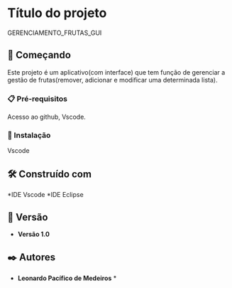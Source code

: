 # Título do projeto

GERENCIAMENTO_FRUTAS_GUI

## 🚀 Começando

Este projeto é um aplicativo(com interface) que tem função de gerenciar a gestão de frutas(remover, adicionar e modificar uma determinada lista).

### 📋 Pré-requisitos

Acesso ao github, Vscode.

### 🔧 Instalação

Vscode

## 🛠️ Construído com

*IDE Vscode
*IDE Eclipse

## 📌 Versão

* **Versão 1.0** 

## ✒️ Autores

* **Leonardo Pacífico de Medeiros** *

